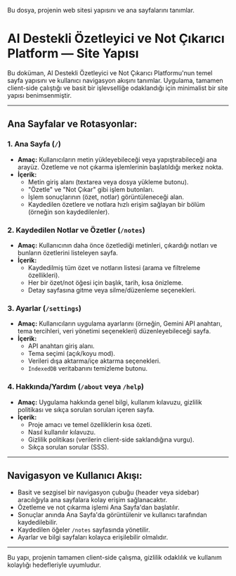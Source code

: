 Bu dosya, projenin web sitesi yapısını ve ana sayfalarını tanımlar.

# AI Destekli Özetleyici ve Not Çıkarıcı Platform — Site Yapısı

Bu doküman, AI Destekli Özetleyici ve Not Çıkarıcı Platformu'nun temel sayfa yapısını ve kullanıcı navigasyon akışını tanımlar. Uygulama, tamamen client-side çalıştığı ve basit bir işlevselliğe odaklandığı için minimalist bir site yapısı benimsenmiştir.

---

## Ana Sayfalar ve Rotasyonlar:

### 1. Ana Sayfa (`/`)
*   **Amaç:** Kullanıcıların metin yükleyebileceği veya yapıştırabileceği ana arayüz. Özetleme ve not çıkarma işlemlerinin başlatıldığı merkez nokta.
*   **İçerik:**
    *   Metin giriş alanı (textarea veya dosya yükleme butonu).
    *   "Özetle" ve "Not Çıkar" gibi işlem butonları.
    *   İşlem sonuçlarının (özet, notlar) görüntüleneceği alan.
    *   Kaydedilen özetlere ve notlara hızlı erişim sağlayan bir bölüm (örneğin son kaydedilenler).

### 2. Kaydedilen Notlar ve Özetler (`/notes`)
*   **Amaç:** Kullanıcının daha önce özetlediği metinleri, çıkardığı notları ve bunların özetlerini listeleyen sayfa.
*   **İçerik:**
    *   Kaydedilmiş tüm özet ve notların listesi (arama ve filtreleme özellikleri).
    *   Her bir özet/not öğesi için başlık, tarih, kısa önizleme.
    *   Detay sayfasına gitme veya silme/düzenleme seçenekleri.

### 3. Ayarlar (`/settings`)
*   **Amaç:** Kullanıcıların uygulama ayarlarını (örneğin, Gemini API anahtarı, tema tercihleri, veri yönetimi seçenekleri) düzenleyebileceği sayfa.
*   **İçerik:**
    *   API anahtarı giriş alanı.
    *   Tema seçimi (açık/koyu mod).
    *   Verileri dışa aktarma/içe aktarma seçenekleri.
    *   `IndexedDB` veritabanını temizleme butonu.

### 4. Hakkında/Yardım (`/about` veya `/help`)
*   **Amaç:** Uygulama hakkında genel bilgi, kullanım kılavuzu, gizlilik politikası ve sıkça sorulan soruları içeren sayfa.
*   **İçerik:**
    *   Proje amacı ve temel özelliklerin kısa özeti.
    *   Nasıl kullanılır kılavuzu.
    *   Gizlilik politikası (verilerin client-side saklandığına vurgu).
    *   Sıkça sorulan sorular (SSS).

---

## Navigasyon ve Kullanıcı Akışı:

*   Basit ve sezgisel bir navigasyon çubuğu (header veya sidebar) aracılığıyla ana sayfalara kolay erişim sağlanacaktır.
*   Özetleme ve not çıkarma işlemi Ana Sayfa'dan başlatılır.
*   Sonuçlar anında Ana Sayfa'da görüntülenir ve kullanıcı tarafından kaydedilebilir.
*   Kaydedilen öğeler `/notes` sayfasında yönetilir.
*   Ayarlar ve bilgi sayfaları kolayca erişilebilir olmalıdır.

---

Bu yapı, projenin tamamen client-side çalışma, gizlilik odaklılık ve kullanım kolaylığı hedefleriyle uyumludur.